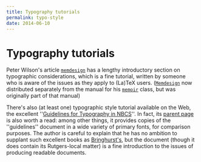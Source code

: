 ```yaml
---
title: Typography tutorials
permalink: typo-style
date: 2014-06-10
---
```

# Typography tutorials




Peter Wilson's article [`memdesign`](https://ctan.org/pkg/memdesign) has a lengthy introductory
section on typographic considerations, which is a fine tutorial,
written by someone who is aware of the issues as they apply to
(La)TeX users.  ([`Memdesign`](https://ctan.org/pkg/Memdesign) now distributed separately from
the manual for his [`memoir`](https://ctan.org/pkg/memoir) class, but was originally part of
that manual)


There's also (at least one) typographic style tutorial available on
the Web, the excellent 
''[Guidelines for Typography in NBCS](http://www.nbcs.rutgers.edu/~hedrick/typography/typography.janson-syntax.107514.pdf)''.
In fact, its 
[parent page](http://www.nbcs.rutgers.edu/~hedrick/typography/index.html)
is also worth a read: among other things, it provides copies of the
''guidelines'' document in a wide variety of primary fonts, for
comparison purposes.  The author is careful to explain that he has no
ambition to supplant such excellent books as
[Bringhurst's](FAQ-type-books.md), but the document (though it does
contain its Rutgers-local matter) is a fine introduction to the issues
of producing readable documents.




